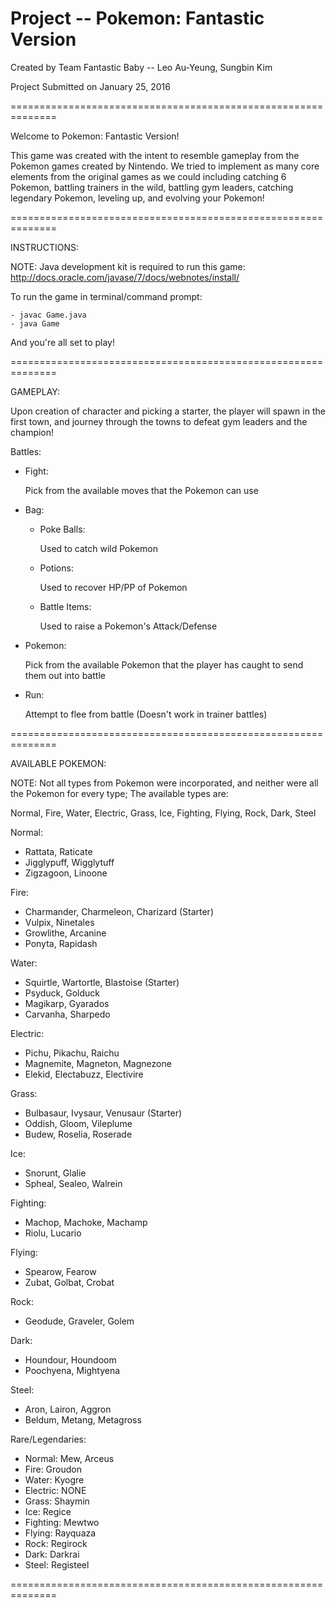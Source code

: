 
Project -- Pokemon: Fantastic Version
==============================================================
Created by Team Fantastic Baby -- Leo Au-Yeung, Sungbin Kim

Project Submitted on January 25, 2016

==============================================================

Welcome to Pokemon: Fantastic Version!

This game was created with the intent to resemble gameplay
from the Pokemon games created by Nintendo.
We tried to implement as many core elements from the original
games as we could including catching 6 Pokemon, battling trainers
in the wild, battling gym leaders, catching legendary Pokemon,
leveling up, and evolving your Pokemon!

==============================================================

INSTRUCTIONS:

NOTE: Java development kit is required to run this game:
http://docs.oracle.com/javase/7/docs/webnotes/install/

To run the game in terminal/command prompt:

	- javac Game.java
	- java Game

And you're all set to play!

==============================================================

GAMEPLAY:

Upon creation of character and picking a starter, the player
will spawn in the first town, and journey through the towns
to defeat gym leaders and the champion!

Battles:

- Fight:

	Pick from the available moves that the Pokemon can use
	
- Bag:

	- Poke Balls:
	
		Used to catch wild Pokemon
		
	- Potions:
	
		Used to recover HP/PP of Pokemon
		
	- Battle Items:
	
		Used to raise a Pokemon's Attack/Defense
		
- Pokemon:

	Pick from the available Pokemon that the player has
	caught to send them out into battle
- Run:

	Attempt to flee from battle (Doesn't work in trainer battles)

==============================================================

AVAILABLE POKEMON:

NOTE: Not all types from Pokemon were incorporated, and neither
were all the Pokemon for every type; The available types are:

Normal, Fire, Water, Electric, Grass, Ice, Fighting, Flying, Rock, Dark, Steel

Normal:
- Rattata, Raticate
- Jigglypuff, Wigglytuff
- Zigzagoon, Linoone

Fire:
- Charmander, Charmeleon, Charizard (Starter)
- Vulpix, Ninetales
- Growlithe, Arcanine
- Ponyta, Rapidash

Water:
- Squirtle, Wartortle, Blastoise (Starter)
- Psyduck, Golduck
- Magikarp, Gyarados
- Carvanha, Sharpedo

Electric:
- Pichu, Pikachu, Raichu
- Magnemite, Magneton, Magnezone
- Elekid, Electabuzz, Electivire

Grass:
- Bulbasaur, Ivysaur, Venusaur (Starter)
- Oddish, Gloom, Vileplume
- Budew, Roselia, Roserade

Ice:
- Snorunt, Glalie
- Spheal, Sealeo, Walrein

Fighting:
- Machop, Machoke, Machamp
- Riolu, Lucario

Flying:
- Spearow, Fearow
- Zubat, Golbat, Crobat

Rock:
- Geodude, Graveler, Golem

Dark:
- Houndour, Houndoom
- Poochyena, Mightyena

Steel:
- Aron, Lairon, Aggron
- Beldum, Metang, Metagross

Rare/Legendaries:
- Normal: Mew, Arceus
- Fire: Groudon
- Water: Kyogre
- Electric: NONE
- Grass: Shaymin
- Ice: Regice
- Fighting: Mewtwo
- Flying: Rayquaza
- Rock: Regirock
- Dark: Darkrai
- Steel: Registeel

==============================================================
